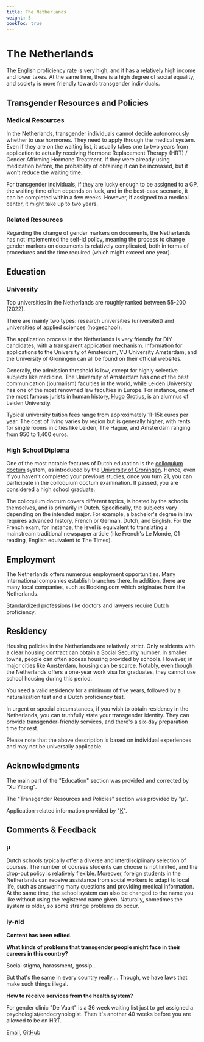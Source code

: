 ```yaml
---
title: The Netherlands
weight: 5
bookToc: true
---
```


# The Netherlands

The English proficiency rate is very high, and it has a relatively high income and lower taxes. At the same time, there is a high degree of social equality, and society is more friendly towards transgender individuals.

## Transgender Resources and Policies

### Medical Resources

In the Netherlands, transgender individuals cannot decide autonomously whether to use hormones. They need to apply through the medical system. Even if they are on the waiting list, it usually takes one to two years from application to actually receiving Hormone Replacement Therapy (HRT) / Gender Affirming Hormone Treatment. If they were already using medication before, the probability of obtaining it can be increased, but it won't reduce the waiting time.

For transgender individuals, if they are lucky enough to be assigned to a GP, the waiting time often depends on luck, and in the best-case scenario, it can be completed within a few weeks. However, if assigned to a medical center, it might take up to two years.

### Related Resources

Regarding the change of gender markers on documents, the Netherlands has not implemented the self-id policy, meaning the process to change gender markers on documents is relatively complicated, both in terms of procedures and the time required (which might exceed one year).

## Education

### University

Top universities in the Netherlands are roughly ranked between 55-200 (2022).

There are mainly two types: research universities (universiteit) and universities of applied sciences (hogeschool).

The application process in the Netherlands is very friendly for DIY candidates, with a transparent application mechanism. Information for applications to the University of Amsterdam, VU University Amsterdam, and the University of Groningen can all be found on their official websites.

Generally, the admission threshold is low, except for highly selective subjects like medicine. The University of Amsterdam has one of the best communication (journalism) faculties in the world, while Leiden University has one of the most renowned law faculties in Europe. For instance, one of the most famous jurists in human history, [Hugo Grotius](https://en.wikipedia.org/wiki/Hugo_Grotius), is an alumnus of Leiden University.

Typical university tuition fees range from approximately 11-15k euros per year. The cost of living varies by region but is generally higher, with rents for single rooms in cities like Leiden, The Hague, and Amsterdam ranging from 950 to 1,400 euros.

### High School Diploma

One of the most notable features of Dutch education is the [colloquium doctum](https://nl.wikipedia.org/wiki/Colloquium_doctum) system, as introduced by the [University of Groningen](https://www.rug.nl/fse/beta-studie/praktisch/toelating-inschrijving/colloquiumdoctum). Hence, even if you haven't completed your previous studies, once you turn 21, you can participate in the colloquium doctum examination. If passed, you are considered a high school graduate.

The colloquium doctum covers different topics, is hosted by the schools themselves, and is primarily in Dutch. Specifically, the subjects vary depending on the intended major. For example, a bachelor's degree in law requires advanced history, French or German, Dutch, and English. For the French exam, for instance, the level is equivalent to translating a mainstream traditional newspaper article (like French's Le Monde, C1 reading, English equivalent to The Times).

## Employment

The Netherlands offers numerous employment opportunities. Many international companies establish branches there. In addition, there are many local companies, such as Booking.com which originates from the Netherlands.

Standardized professions like doctors and lawyers require Dutch proficiency.

## Residency

Housing policies in the Netherlands are relatively strict. Only residents with a clear housing contract can obtain a Social Security number. In smaller towns, people can often access housing provided by schools. However, in major cities like Amsterdam, housing can be scarce. Notably, even though the Netherlands offers a one-year work visa for graduates, they cannot use school housing during this period.

You need a valid residency for a minimum of five years, followed by a naturalization test and a Dutch proficiency test.

In urgent or special circumstances, if you wish to obtain residency in the Netherlands, you can truthfully state your transgender identity. They can provide transgender-friendly services, and there's a six-day preparation time for rest.

Please note that the above description is based on individual experiences and may not be universally applicable.

## Acknowledgments

The main part of the "Education" section was provided and corrected by "Xu Yitong".

The "Transgender Resources and Policies" section was provided by "μ".

Application-related information provided by "[K](mailto:ozpin0928@163.com)".

## Comments & Feedback

### μ

Dutch schools typically offer a diverse and interdisciplinary selection of courses. The number of courses students can choose is not limited, and the drop-out policy is relatively flexible. Moreover, foreign students in the Netherlands can receive assistance from social workers to adapt to local life, such as answering many questions and providing medical information. At the same time, the school system can also be changed to the name you like without using the registered name given. Naturally, sometimes the system is older, so some strange problems do occur.

### ly-nld

**Content has been edited.**

**What kinds of problems that transgender people might face in their careers in this country?**

Social stigma, harassment, gossip...

But that's the same in every country really.... Though, we have laws that make such things illegal.

**How to receive services from the health system?**

For gender clinic "De Vaart" is a 36 week waiting list just to get assigned a psychologist/endocrynologist. Then it's another 40 weeks before you are allowed to be on HRT.

[Email](mailto:dev@lgbt.sh), [GitHub](https://github.com/ly-nld)
